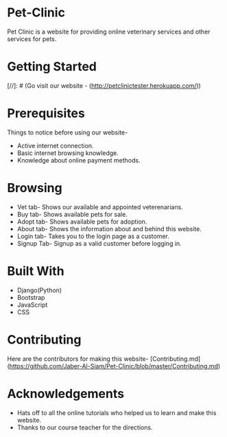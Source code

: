 # Pet-Clinic
Pet Clinic is a website for providing online veterinary services and other services for pets.
# Getting Started
[//]: # (Go visit our website - (http://petclinictester.herokuapp.com/))
# Prerequisites
Things to notice before using our website-
- Active internet connection.
- Basic internet browsing knowledge.
- Knowledge about online payment methods. 

# Browsing
- Vet tab- Shows our available and appointed veterenarians.
- Buy tab- Shows available pets for sale.  
- Adopt tab- Shows available pets for adoption.
- About tab- Shows the information about and behind this website.
- Login tab- Takes you to the login page as a customer. 
- Signup Tab- Signup as a valid customer before logging in. 
# Built With
* Django(Python)
* Bootstrap
* JavaScript
* CSS
# Contributing 
Here are the contributors for making this website- [Contributing.md] (https://github.com/Jaber-Al-Siam/Pet-Clinic/blob/master/Contributing.md)
# Acknowledgements
* Hats off to all the online tutorials who helped us to learn and make this website.
* Thanks to our course teacher for the directions.
